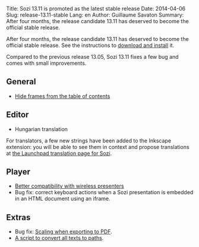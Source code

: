 Title: Sozi 13.11 is promoted as the latest stable release
Date: 2014-04-06
Slug: release-13.11-stable
Lang: en
Author: Guillaume Savaton
Summary:
    After four months, the release candidate 13.11 has deserved to become the official stable release.

After four months, the release candidate 13.11 has deserved to become the official stable release.
See the instructions to [download and install](|filename|/pages/en/install.md) it.

Compared to the previous release 13.05, Sozi 13.11 fixes a few bug and comes with small improvements.

General
-------

* [Hide frames from the table of contents](https://github.com/senshu/Sozi/issues/156)

Editor
------

* Hungarian translation

For translators, a few new strings have been added to the Inkscape
extension: you will be able to see them in context and propose
translations at [the Launchpad translation page for Sozi](https://translations.launchpad.net/sozi).

Player
------

* [Better compatibility with wireless presenters](https://github.com/senshu/Sozi/issues/191)
* Bug fix: correct keyboard actions when a Sozi presentation is embedded in an HTML document using an iframe.

Extras
------

* Bug fix: [Scaling when exporting to PDF](https://github.com/senshu/Sozi/issues/195).
* [A script to convert all texts to paths](https://github.com/senshu/Sozi/issues/129).

